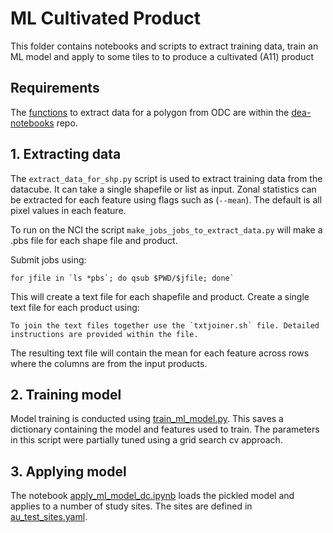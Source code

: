 # ML Cultivated Product

This folder contains notebooks and scripts to extract training data, train an ML model and apply to some tiles to to produce a cultivated (A11) product

## Requirements

The [functions](https://github.com/GeoscienceAustralia/dea-notebooks/blob/develop/Scripts/dea_classificationtools.py) to extract data for a polygon from ODC are within the [dea-notebooks](https://github.com/GeoscienceAustralia/dea-notebooks/) repo.

## 1. Extracting data

The `extract_data_for_shp.py` script is used to extract training data from the datacube. It can take a single shapefile or list as input. Zonal statistics can be extracted for each feature using flags such as (`--mean`). The default is all pixel values in each feature.

To run on the NCI the script `make_jobs_jobs_to_extract_data.py` will make a .pbs file for each shape file and product.

Submit jobs using:
```
for jfile in `ls *pbs`; do qsub $PWD/$jfile; done`
```

This will create a text file for each shapefile and product. Create a single text file for each product using:

```
To join the text files together use the `txtjoiner.sh` file. Detailed instructions are provided within the file.
```

The resulting text file will contain the mean for each feature across rows where the columns are from the input products.

## 2. Training model

Model training is conducted using [train_ml_model.py](train_ml_model.py). This saves a dictionary containing the model and features used to train. The parameters in this script were partially tuned using a grid search cv approach.

## 3. Applying model

The notebook [apply_ml_model_dc.ipynb](apply_ml_model_dc.ipynb) loads the pickled model and applies to a number of study sites. The sites are defined in [au_test_sites.yaml](au_test_sites.yaml).

